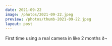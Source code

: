 ```yaml
---
date: 2021-09-22
image: /photos/2021-09-22.jpeg
preview: /photos/thumb-2021-09-22.jpeg
layout: post
---
```


First time using a real camera in like 2 months ð¬
